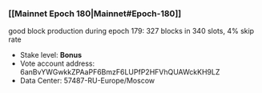 ### [[Mainnet Epoch 180|Mainnet#Epoch-180]]
good block production during epoch 179: 327 blocks in 340 slots, 4% skip rate
* Stake level: **Bonus**
* Vote account address: 6anBvYWGwkkZPAaPF6BmzF6LUPfP2HFVhQUAWckKH9LZ
* Data Center: 57487-RU-Europe/Moscow